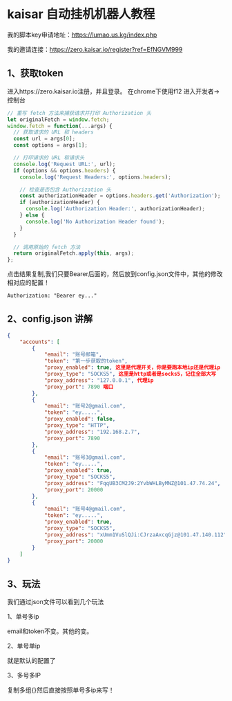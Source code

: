 # kaisar 自动挂机机器人教程
我的脚本key申请地址：https://lumao.us.kg/index.php

我的邀请连接：https://zero.kaisar.io/register?ref=EfNGVM999

## 1、获取token
进入https://zero.kaisar.io注册，并且登录。
在chrome下使用f12 进入开发者->控制台
```javascript
// 重写 fetch 方法来捕获请求并打印 Authorization 头
let originalFetch = window.fetch;
window.fetch = function(...args) {
  // 获取请求的 URL 和 headers
  const url = args[0];
  const options = args[1];

  // 打印请求的 URL 和请求头
  console.log('Request URL:', url);
  if (options && options.headers) {
    console.log('Request Headers:', options.headers);

    // 检查是否包含 Authorization 头
    const authorizationHeader = options.headers.get('Authorization');
    if (authorizationHeader) {
      console.log('Authorization Header:', authorizationHeader);
    } else {
      console.log('No Authorization Header found');
    }
  }

  // 调用原始的 fetch 方法
  return originalFetch.apply(this, args);
};
```
点击结果复制,我们只要Bearer后面的，然后放到config.json文件中，其他的修改相对应的配置！
```txt
Authorization: "Bearer ey..."
```

## 2、config.json 讲解
```json
{
    "accounts": [
        {
            "email": "账号邮箱",
            "token": "第一步获取的token",
            "proxy_enabled": true, 这里是代理开关，你是要跑本地ip还是代理ip
            "proxy_type": "SOCKS5", 这里是http或者是socks5，记住全部大写
            "proxy_address": "127.0.0.1", 代理ip
            "proxy_port": 7890 端口
        },
        {
            "email": "账号2@gmail.com",
            "token": "ey.....",
            "proxy_enabled": false,
            "proxy_type": "HTTP",
            "proxy_address": "192.168.2.7",
            "proxy_port": 7890
        },
        {
            "email": "账号3@gmail.com",
            "token": "ey.....",
            "proxy_enabled": true,
            "proxy_type": "SOCKS5",
            "proxy_address": "FqqUB3CM2J9:2YvbWHLByMNZ@101.47.74.24",
            "proxy_port": 20000
        },
        {
            "email": "账号4@gmail.com",
            "token": "ey.....",
            "proxy_enabled": true,
            "proxy_type": "SOCKS5",
            "proxy_address": "xUmm1VuSlQJi:CJrzaAxcqGjz@101.47.140.112",
            "proxy_port": 20000
        }
    ]
}
```

## 3、玩法
我们通过json文件可以看到几个玩法

1、单号多ip

email和token不变。其他的变。

2、单号单ip

就是默认的配置了

3、多号多IP

复制多组{}然后直接按照单号多ip来写！




